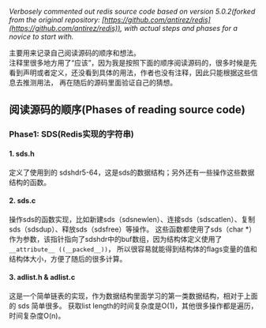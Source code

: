  *Verbosely commented out redis source code based on version 5.0.2(forked from the original repository: [https://github.com/antirez/redis](https://github.com/antirez/redis)), with actual steps and phases for a novice to start with.*

主要用来记录自己阅读源码的顺序和想法。  
注释里很多地方用了“应该”，因为我是按照下面的顺序阅读源码的，很多时候是先看到声明或者定义，还没看到具体的用法，作者也没有注释，因此只能根据这些信息去推测用法，
再在随后的源码里面验证自己的猜想。

## 阅读源码的顺序(Phases of reading source code)
### Phase1: SDS(Redis实现的字符串)
#### 1. sds.h
定义了使用到的 sdshdr5-64，这是sds的数据结构；另外还有一些操作这些数据结构的函数。
#### 2. sds.c
操作sds的函数实现，比如新建sds（sdsnewlen）、连接sds（sdscatlen）、复制sds（sdsdup）、释放sds（sdsfree）等操作。
这些函数都使用了sds（char *）作为参数，该指针指向了sdshdr中的buf数组，因为结构体定义使用了`__attribute__ ((__packed__))`，
所以很容易就能得到结构体的flags变量的值和结构体大小，方便了随后的很多计算。
#### 3. adlist.h & adlist.c
这是一个简单链表的实现，作为数据结构里面学习的第一类数据结构，相对于上面的 sds 简单很多。
获取list length的时间复杂度是O(1)，其他很多操作都是遍历，时间复杂度O(n)。